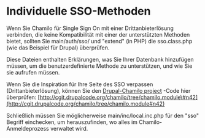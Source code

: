 
# Individuelle SSO-Methoden

Wenn Sie Chamilo für Single Sign On mit einer Drittanbieterlösung verbinden, die keine Kompatibilität mit einer der unterstützten Methoden bietet, sollten Sie main/auth/sso/ und "extend" \(in PHP\) die sso.class.php \(wie das Beispiel für Drupal\) überprüfen.

Diese Dateien enthalten Erklärungen, was Sie Ihrer Datenbank hinzufügen müssen, um die benutzerdefinierte Methode zu unterstützen, und wie Sie sie aufrufen müssen.

Wenn Sie die Inspiration für Ihre Seite des SSO verpassen \(Drittanbieterlösung\), können Sie den [Drupal-Chamilo project](https://www.drupal.org/project/chamilo) -Code hier überprüfen: [http://cgit.drupalcode.org/chamilo/tree/chamilo.module\#n42](http://cgit.drupalcode.org/chamilo/tree/chamilo.module#n42)

Schließlich müssen Sie möglicherweise main/inc/local.inc.php für den "sso" Begriff einchecken, um herauszufinden, wo alles im Chamilo-Anmeldeprozess verwaltet wird.
